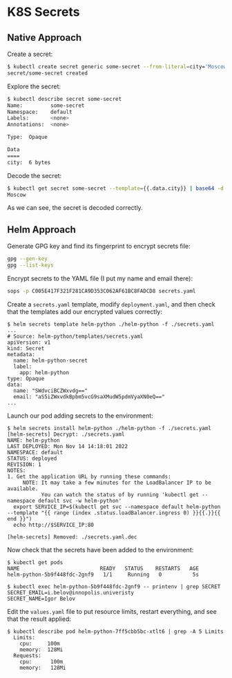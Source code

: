 # K8S Secrets

## Native Approach

Create a secret:

```bash
$ kubectl create secret generic some-secret --from-literal=city='Moscow'
secret/some-secret created
```

Explore the secret:

```bash
$ kubectl describe secret some-secret
Name:         some-secret
Namespace:    default
Labels:       <none>
Annotations:  <none>

Type:  Opaque

Data
====
city:  6 bytes
```

Decode the secret:

```bash
$ kubectl get secret some-secret --template={{.data.city}} | base64 -d
Moscow
```

As we can see, the secret is decoded correctly.

## Helm Approach

Generate GPG key and find its fingerprint to encrypt secrets file:

```bash
gpg --gen-key
gpg --list-keys
```

Encrypt secrets to the YAML file (I put my name and email there):

```bash
sops -p C005E417F321F281CA9D353C062AF61BC8FADCD8 secrets.yaml
```

Create a `secrets.yaml` template, modify `deployment.yaml`, and then check that the templates add our encrypted values correctly:

```plain
$ helm secrets template helm-python ./helm-python -f ./secrets.yaml
...
# Source: helm-python/templates/secrets.yaml
apiVersion: v1
kind: Secret
metadata:
  name: helm-python-secret
  label:
    app: helm-python
type: Opaque
data:
  name: "SWdvciBCZWxvdg=="
  email: "aS5iZWxvdkBpbm5vcG9saXMudW5pdmVyaXN0eQ=="
...
```

Launch our pod adding secrets to the environment:

```plain
$ helm secrets install helm-python ./helm-python -f ./secrets.yaml
[helm-secrets] Decrypt: ./secrets.yaml
NAME: helm-python
LAST DEPLOYED: Mon Nov 14 14:18:01 2022
NAMESPACE: default
STATUS: deployed
REVISION: 1
NOTES:
1. Get the application URL by running these commands:
     NOTE: It may take a few minutes for the LoadBalancer IP to be available.
           You can watch the status of by running 'kubectl get --namespace default svc -w helm-python'
  export SERVICE_IP=$(kubectl get svc --namespace default helm-python --template "{{ range (index .status.loadBalancer.ingress 0) }}{{.}}{{ end }}")
  echo http://$SERVICE_IP:80

[helm-secrets] Removed: ./secrets.yaml.dec
```

Now check that the secrets have been added to the environment:

```plain
$ kubectl get pods
NAME                          READY   STATUS    RESTARTS   AGE
helm-python-5b9f448fdc-2gnf9   1/1     Running   0          5s

$ kubectl exec helm-python-5b9f448fdc-2gnf9 -- printenv | grep SECRET
SECRET_EMAIL=i.belov@innopolis.univeristy
SECRET_NAME=Igor Belov
```

Edit the `values.yaml` file to put resource limits, restart everything, and see that the result applied:

```plain
$ kubectl describe pod helm-python-7ff5cbb5bc-xtlt6 | grep -A 5 Limits
  Limits:
    cpu:     100m
    memory:  128Mi
  Requests:
    cpu:      100m
    memory:   128Mi
```